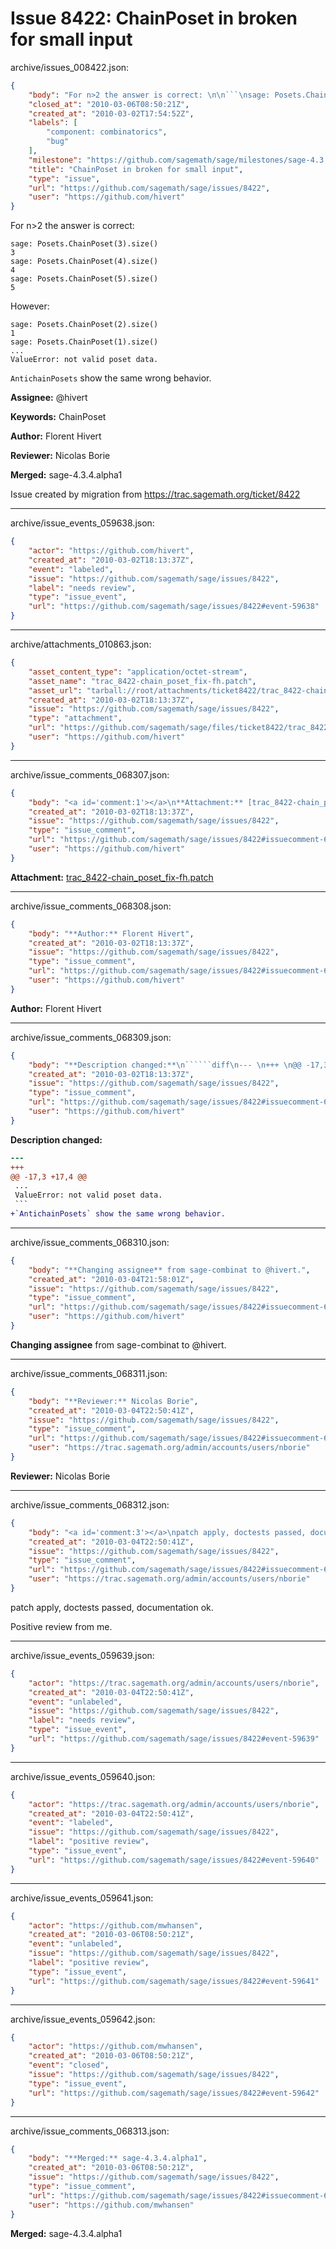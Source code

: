 # Issue 8422: ChainPoset in broken for small input

archive/issues_008422.json:
```json
{
    "body": "For n>2 the answer is correct: \n\n```\nsage: Posets.ChainPoset(3).size()\n3\nsage: Posets.ChainPoset(4).size()\n4\nsage: Posets.ChainPoset(5).size()\n5\n```\nHowever:\n\n```\nsage: Posets.ChainPoset(2).size()\n1\nsage: Posets.ChainPoset(1).size()\n...\nValueError: not valid poset data.\n```\n`AntichainPosets` show the same wrong behavior.\n\n**Assignee:** @hivert\n\n**Keywords:** ChainPoset\n\n**Author:** Florent Hivert\n\n**Reviewer:** Nicolas Borie\n\n**Merged:** sage-4.3.4.alpha1\n\nIssue created by migration from https://trac.sagemath.org/ticket/8422\n\n",
    "closed_at": "2010-03-06T08:50:21Z",
    "created_at": "2010-03-02T17:54:52Z",
    "labels": [
        "component: combinatorics",
        "bug"
    ],
    "milestone": "https://github.com/sagemath/sage/milestones/sage-4.3.4",
    "title": "ChainPoset in broken for small input",
    "type": "issue",
    "url": "https://github.com/sagemath/sage/issues/8422",
    "user": "https://github.com/hivert"
}
```
For n>2 the answer is correct: 

```
sage: Posets.ChainPoset(3).size()
3
sage: Posets.ChainPoset(4).size()
4
sage: Posets.ChainPoset(5).size()
5
```
However:

```
sage: Posets.ChainPoset(2).size()
1
sage: Posets.ChainPoset(1).size()
...
ValueError: not valid poset data.
```
`AntichainPosets` show the same wrong behavior.

**Assignee:** @hivert

**Keywords:** ChainPoset

**Author:** Florent Hivert

**Reviewer:** Nicolas Borie

**Merged:** sage-4.3.4.alpha1

Issue created by migration from https://trac.sagemath.org/ticket/8422





---

archive/issue_events_059638.json:
```json
{
    "actor": "https://github.com/hivert",
    "created_at": "2010-03-02T18:13:37Z",
    "event": "labeled",
    "issue": "https://github.com/sagemath/sage/issues/8422",
    "label": "needs review",
    "type": "issue_event",
    "url": "https://github.com/sagemath/sage/issues/8422#event-59638"
}
```



---

archive/attachments_010863.json:
```json
{
    "asset_content_type": "application/octet-stream",
    "asset_name": "trac_8422-chain_poset_fix-fh.patch",
    "asset_url": "tarball://root/attachments/ticket8422/trac_8422-chain_poset_fix-fh.patch",
    "created_at": "2010-03-02T18:13:37Z",
    "issue": "https://github.com/sagemath/sage/issues/8422",
    "type": "attachment",
    "url": "https://github.com/sagemath/sage/files/ticket8422/trac_8422-chain_poset_fix-fh.patch",
    "user": "https://github.com/hivert"
}
```



---

archive/issue_comments_068307.json:
```json
{
    "body": "<a id='comment:1'></a>\n**Attachment:** [trac_8422-chain_poset_fix-fh.patch](https://github.com/sagemath/sage/files/ticket8422/trac_8422-chain_poset_fix-fh.patch)",
    "created_at": "2010-03-02T18:13:37Z",
    "issue": "https://github.com/sagemath/sage/issues/8422",
    "type": "issue_comment",
    "url": "https://github.com/sagemath/sage/issues/8422#issuecomment-68307",
    "user": "https://github.com/hivert"
}
```

<a id='comment:1'></a>
**Attachment:** [trac_8422-chain_poset_fix-fh.patch](https://github.com/sagemath/sage/files/ticket8422/trac_8422-chain_poset_fix-fh.patch)



---

archive/issue_comments_068308.json:
```json
{
    "body": "**Author:** Florent Hivert",
    "created_at": "2010-03-02T18:13:37Z",
    "issue": "https://github.com/sagemath/sage/issues/8422",
    "type": "issue_comment",
    "url": "https://github.com/sagemath/sage/issues/8422#issuecomment-68308",
    "user": "https://github.com/hivert"
}
```

**Author:** Florent Hivert



---

archive/issue_comments_068309.json:
```json
{
    "body": "**Description changed:**\n``````diff\n--- \n+++ \n@@ -17,3 +17,4 @@\n ...\n ValueError: not valid poset data.\n ```\n+`AntichainPosets` show the same wrong behavior.\n``````\n",
    "created_at": "2010-03-02T18:13:37Z",
    "issue": "https://github.com/sagemath/sage/issues/8422",
    "type": "issue_comment",
    "url": "https://github.com/sagemath/sage/issues/8422#issuecomment-68309",
    "user": "https://github.com/hivert"
}
```

**Description changed:**
``````diff
--- 
+++ 
@@ -17,3 +17,4 @@
 ...
 ValueError: not valid poset data.
 ```
+`AntichainPosets` show the same wrong behavior.
``````




---

archive/issue_comments_068310.json:
```json
{
    "body": "**Changing assignee** from sage-combinat to @hivert.",
    "created_at": "2010-03-04T21:58:01Z",
    "issue": "https://github.com/sagemath/sage/issues/8422",
    "type": "issue_comment",
    "url": "https://github.com/sagemath/sage/issues/8422#issuecomment-68310",
    "user": "https://github.com/hivert"
}
```

**Changing assignee** from sage-combinat to @hivert.



---

archive/issue_comments_068311.json:
```json
{
    "body": "**Reviewer:** Nicolas Borie",
    "created_at": "2010-03-04T22:50:41Z",
    "issue": "https://github.com/sagemath/sage/issues/8422",
    "type": "issue_comment",
    "url": "https://github.com/sagemath/sage/issues/8422#issuecomment-68311",
    "user": "https://trac.sagemath.org/admin/accounts/users/nborie"
}
```

**Reviewer:** Nicolas Borie



---

archive/issue_comments_068312.json:
```json
{
    "body": "<a id='comment:3'></a>\npatch apply, doctests passed, documentation ok.\n\nPositive review from me.",
    "created_at": "2010-03-04T22:50:41Z",
    "issue": "https://github.com/sagemath/sage/issues/8422",
    "type": "issue_comment",
    "url": "https://github.com/sagemath/sage/issues/8422#issuecomment-68312",
    "user": "https://trac.sagemath.org/admin/accounts/users/nborie"
}
```

<a id='comment:3'></a>
patch apply, doctests passed, documentation ok.

Positive review from me.



---

archive/issue_events_059639.json:
```json
{
    "actor": "https://trac.sagemath.org/admin/accounts/users/nborie",
    "created_at": "2010-03-04T22:50:41Z",
    "event": "unlabeled",
    "issue": "https://github.com/sagemath/sage/issues/8422",
    "label": "needs review",
    "type": "issue_event",
    "url": "https://github.com/sagemath/sage/issues/8422#event-59639"
}
```



---

archive/issue_events_059640.json:
```json
{
    "actor": "https://trac.sagemath.org/admin/accounts/users/nborie",
    "created_at": "2010-03-04T22:50:41Z",
    "event": "labeled",
    "issue": "https://github.com/sagemath/sage/issues/8422",
    "label": "positive review",
    "type": "issue_event",
    "url": "https://github.com/sagemath/sage/issues/8422#event-59640"
}
```



---

archive/issue_events_059641.json:
```json
{
    "actor": "https://github.com/mwhansen",
    "created_at": "2010-03-06T08:50:21Z",
    "event": "unlabeled",
    "issue": "https://github.com/sagemath/sage/issues/8422",
    "label": "positive review",
    "type": "issue_event",
    "url": "https://github.com/sagemath/sage/issues/8422#event-59641"
}
```



---

archive/issue_events_059642.json:
```json
{
    "actor": "https://github.com/mwhansen",
    "created_at": "2010-03-06T08:50:21Z",
    "event": "closed",
    "issue": "https://github.com/sagemath/sage/issues/8422",
    "type": "issue_event",
    "url": "https://github.com/sagemath/sage/issues/8422#event-59642"
}
```



---

archive/issue_comments_068313.json:
```json
{
    "body": "**Merged:** sage-4.3.4.alpha1",
    "created_at": "2010-03-06T08:50:21Z",
    "issue": "https://github.com/sagemath/sage/issues/8422",
    "type": "issue_comment",
    "url": "https://github.com/sagemath/sage/issues/8422#issuecomment-68313",
    "user": "https://github.com/mwhansen"
}
```

**Merged:** sage-4.3.4.alpha1
